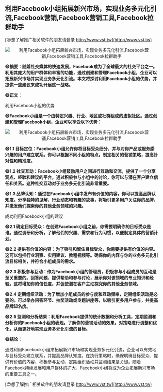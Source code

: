 ## **利用Facebook小组拓展新兴市场，实现业务多元化引流,Facebook营销,Facebook营销工具,Facebook拉群助手**

[😍想了解推广相关软件的朋友请登录 http://www.vst.tw](http://www.vst.tw)

 <center><img src="https://vst.tw/MP4/tuiguang/png/0.png" alt="利用Facebook小组拓展新兴市场，实现业务多元化引流,Facebook营销,Facebook营销工具,Facebook拉群助手"></center>

**😄摘要：随着社交媒体的快速发展，Facebook成为了全球最大的社交平台之一。利用其庞大的用户群体和丰富的功能，通过创建和管理Facebook小组，企业可以拓展新兴市场并实现业务多元化引流。本文将探讨利用Facebook小组的优势，并提供一些建议来成功开展这一战略。**

**😄正文：**

利用Facebook小组的优势

**😄Facebook小组是一个由特定兴趣、行业、地区或社群组成的虚拟社区。通过创建和管理Facebook小组，企业可以享受以下优势：**

 <center><img src="https://vst.tw/MP4/tuiguang/png/4.png" alt="利用Facebook小组拓展新兴市场，实现业务多元化引流,Facebook营销,Facebook营销工具,Facebook拉群助手"></center>

**😄1.1 目标定位：Facebook小组允许你将目标受众细分，并与对你产品或服务感兴趣的用户建立联系。你可以根据不同小组的特点，制定相关的营销策略，提高针对性和精准度。**

**😄1.2 社交互动：Facebook小组鼓励用户之间进行互动和交流，提供了一个分享观点、经验和建议的平台。通过积极参与小组中的讨论，你可以与潜在客户建立信任和关系。这种社交互动对于业务多元化引流非常重要。**

**😄1.3 品牌认知：通过在Facebook小组中发布有价值的内容，你可以提高品牌认知度。分享独特的见解、行业动态和有趣的故事，将吸引更多用户关注你的品牌，并激发他们探索你的其他业务领域的兴趣。**

成功利用Facebook小组的建议

**😄2.1 确定目标受众：在创建Facebook小组之前，你需要明确你的目标受众是谁。通过调研和分析，了解他们的兴趣、需求和行为习惯，以便制定具体的营销计划。**

**😄2.2 提供有价值的内容：为了吸引和留住目标受众，你需要提供有价值的内容。这可以包括行业洞察、实用建议、教程视频等。确保你的内容与你的业务多元化引流目标相关，并符合小组成员的需求。**

**😄2.3 积极参与互动：作为Facebook小组的管理员，积极参与小组成员的互动是至关重要的。回答问题、提供帮助和参与讨论，展示你对该领域的专业知识和经验。这将增加你的信任度，并促使潜在客户主动探究你的其他业务领域。**

**😄2.4 定期组织活动：为了增加小组成员的参与度和互动频率，定期组织活动是必要的。可以举办问答环节、抽奖活动或专题讲座等，以吸引更多用户参与，并提高品牌知名度。**

**😄2.5 监测和分析结果：利用Facebook提供的统计数据和分析工具，定期监测和分析你的Facebook小组的表现。了解你的营销活动的效果，对策略进行调整和优化，从而更好地实现业务多元化引流的目标。**

**😄结论：**

通过利用Facebook小组来拓展新兴市场和实现业务多元化引流，企业可以有效地与目标受众建立联系，并提高品牌认知度。在执行策略时，确保明确目标受众、提供有价值的内容、积极参与互动、定期组织活动并监测结果是关键。随着Facebook持续发展和用户群体的扩大，Facebook小组将成为企业拓展新兴市场的重要工具之一。

[😍想了解推广相关软件的朋友请登录 http://www.vst.tw](http://www.vst.tw)



